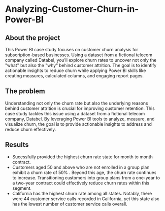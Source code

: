 # Analyzing-Customer-Churn-in-Power-BI
## About the project
  This Power BI case study focuses on customer churn analysis for subscription-based businesses. Using a dataset from a fictional telecom company called Databel, you'll explore churn rates to uncover not only the "what" but also the "why" behind customer attrition. The goal is to identify actionable insights to reduce churn while applying Power BI skills like creating measures, calculated columns, and engaging report pages.
## The problem
Understanding not only the churn rate but also the underlying reasons behind customer attrition is crucial for improving customer retention. This case study tackles this issue using a dataset from a fictional telecom company, Databel. By leveraging Power BI tools to analyze, measure, and visualize churn, the goal is to provide actionable insights to address and reduce churn effectively.
## Results
* Sucessfully provided the highest churn rate state for month to month contract.
* Customers aged 50 and above who are not enrolled in a group plan exhibit a churn rate of 50% . Beyond this age, the churn rate continues to increase. Transitioning customers into group plans from a one-year to a two-year contract could effectively reduce churn rates within this segment.
* California has the highest churn rate among all states. Notably, there were 44 customer service calls recorded in California, yet this state also has the lowest number of customer service calls overall.

